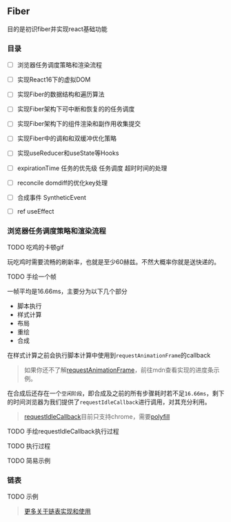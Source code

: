 ## Fiber

目的是初识fiber并实现react基础功能

### 目录

- [ ] 浏览器任务调度策略和渲染流程
- [ ] 实现React16下的虚拟DOM
- [ ] 实现Fiber的数据结构和遍历算法
- [ ] 实现Fiber架构下可中断和恢复的的任务调度

- [ ] 实现Fiber架构下的组件渲染和副作用收集提交
- [ ] 实现Fiber中的调和和双缓冲优化策略
- [ ] 实现useReducer和useState等Hooks

- [ ] expirationTime 任务的优先级 任务调度 超时时间的处理
- [ ] reconcile domdiff的优化key处理
- [ ] 合成事件 SyntheticEvent
- [ ] ref useEffect


### 浏览器任务调度策略和渲染流程

TODO 吃鸡的卡顿gif

玩吃鸡时需要流畅的刷新率，也就是至少60赫兹。不然大概率你就是送快递的。

TODO 手绘一个帧

一帧平均是16.66ms，主要分为以下几个部分
- 脚本执行
- 样式计算
- 布局
- 重绘
- 合成

在样式计算之前会执行脚本计算中使用到`requestAnimationFrame`的callback
  > 如果你还不了解[requestAnimationFrame](https://developer.mozilla.org/zh-CN/docs/Web/API/Window/requestAnimationFrame)，前往mdn查看实现的进度条示例。

在合成后还存在一个`空闲阶段`，即合成及之前的所有步骤耗时若不足`16.66ms`，剩下的时间浏览器为我们提供了`requestIdleCallback`进行调用，对其充分利用。
  > [requestIdleCallback](https://developer.mozilla.org/zh-CN/docs/Web/API/Window/requestIdleCallback)目前只支持chrome，需要[polyfill](./requestIdleCallback.polyfill.js)

TODO 手绘requestIdleCallback执行过程

TODO 执行过程

TODO 简易示例

### 链表

TODO 示例
> [更多关于链表实现和使用](https://github.com/careteenL/data-structure_algorithm/blob/0816-leetcode/src/data-structure/linked-list.md)
